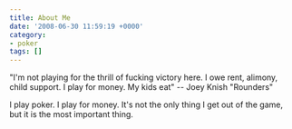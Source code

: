 ```yaml
---
title: About Me
date: '2008-06-30 11:59:19 +0000'
category:
- poker
tags: []
---
```

"I'm not playing for the thrill of fucking victory here. I owe rent, alimony,
child support. I play for money. My kids eat" -- Joey Knish "Rounders"

I play poker. I play for money. It's not the only thing I get out of the game,
but it is the most important thing.

